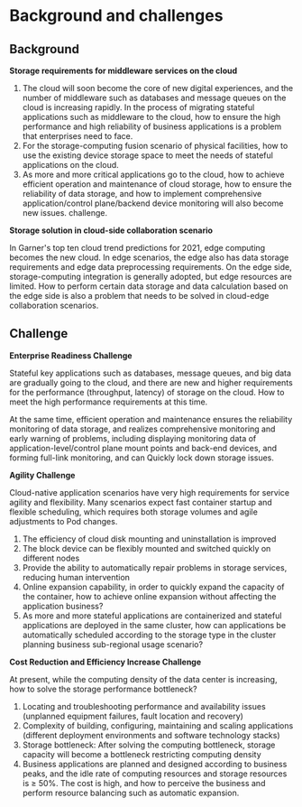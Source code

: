 # Background and challenges

## Background

**Storage requirements for middleware services on the cloud**

1. The cloud will soon become the core of new digital experiences, and the number of middleware such as databases and message queues on the cloud is increasing rapidly.
    In the process of migrating stateful applications such as middleware to the cloud, how to ensure the high performance and high reliability of business applications is a problem that enterprises need to face.
2. For the storage-computing fusion scenario of physical facilities, how to use the existing device storage space to meet the needs of stateful applications on the cloud.
3. As more and more critical applications go to the cloud, how to achieve efficient operation and maintenance of cloud storage, how to ensure the reliability of data storage, and how to implement comprehensive application/control plane/backend device monitoring will also become new issues. challenge.

**Storage solution in cloud-side collaboration scenario**

In Garner's top ten cloud trend predictions for 2021, edge computing becomes the new cloud.
In edge scenarios, the edge also has data storage requirements and edge data preprocessing requirements.
On the edge side, storage-computing integration is generally adopted, but edge resources are limited. How to perform certain data storage and data calculation based on the edge side is also a problem that needs to be solved in cloud-edge collaboration scenarios.



## Challenge

**Enterprise Readiness Challenge**

Stateful key applications such as databases, message queues, and big data are gradually going to the cloud, and there are new and higher requirements for the performance (throughput, latency) of storage on the cloud. How to meet the high performance requirements at this time.

At the same time, efficient operation and maintenance ensures the reliability monitoring of data storage, and realizes comprehensive monitoring and early warning of problems, including displaying monitoring data of application-level/control plane mount points and back-end devices, and forming full-link monitoring, and can Quickly lock down storage issues.

**Agility Challenge**

Cloud-native application scenarios have very high requirements for service agility and flexibility. Many scenarios expect fast container startup and flexible scheduling, which requires both storage volumes and agile adjustments to Pod changes.

1. The efficiency of cloud disk mounting and uninstallation is improved
2. The block device can be flexibly mounted and switched quickly on different nodes
3. Provide the ability to automatically repair problems in storage services, reducing human intervention
4. Online expansion capability, in order to quickly expand the capacity of the container, how to achieve online expansion without affecting the application business?
5. As more and more stateful applications are containerized and stateful applications are deployed in the same cluster, how can applications be automatically scheduled according to the storage type in the cluster planning business sub-regional usage scenario?

**Cost Reduction and Efficiency Increase Challenge**

At present, while the computing density of the data center is increasing, how to solve the storage performance bottleneck?

1. Locating and troubleshooting performance and availability issues (unplanned equipment failures, fault location and recovery)
2. Complexity of building, configuring, maintaining and scaling applications (different deployment environments and software technology stacks)
3. Storage bottleneck: After solving the computing bottleneck, storage capacity will become a bottleneck restricting computing density
4. Business applications are planned and designed according to business peaks, and the idle rate of computing resources and storage resources is ≥ 50%. The cost is high, and how to perceive the business and perform resource balancing such as automatic expansion.